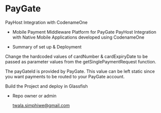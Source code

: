 # PayGate
PayHost Integration with CodenameOne


* Mobile Payment Middleware Platform for PayGate PayHost Integration with Native Mobile Applications developed 
  using CodenameOne 

* Summary of set up & Deployment

Change the hardcoded values of cardNumber & cardExpiryDate to be passed as parameter values from the 
getSinglePaymentRequest function.

The payGateId is provided by PayGate. This value can be left static since you want payments to be 
routed to your PayGate account.

Build the Project and deploy in Glassfish

* Repo owner or admin

  twala.simphiwe@gmail.com